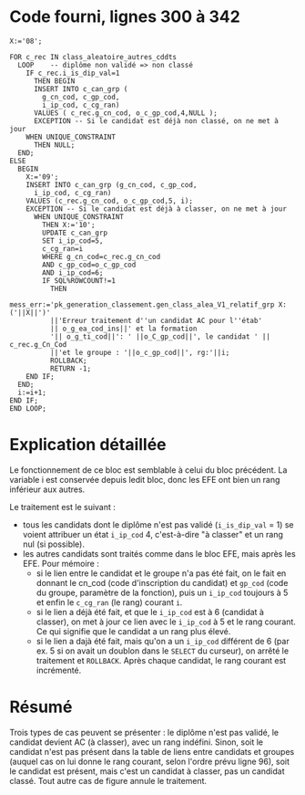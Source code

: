 # Code fourni, lignes 300 à 342
```
X:='08';

FOR c_rec IN class_aleatoire_autres_cddts
  LOOP    -- diplôme non validé => non classé
    IF c_rec.i_is_dip_val=1
      THEN BEGIN
      INSERT INTO c_can_grp (
        g_cn_cod, c_gp_cod,
        i_ip_cod, c_cg_ran)
      VALUES ( c_rec.g_cn_cod, o_c_gp_cod,4,NULL );
      EXCEPTION -- Si le candidat est déjà non classé, on ne met à jour
    WHEN UNIQUE_CONSTRAINT
      THEN NULL;
  END;
ELSE
  BEGIN
    Х:='09';
    INSERT INTO c_can_grp (g_cn_cod, c_gp_cod,
      i_ip_cod, c_cg_ran)
    VALUES (c_rec.g_cn_cod, o_c_gp_cod,5, i);
    EXCEPTION -- Si le candidat est déjà à classer, on ne met à jour
      WHEN UNIQUE_CONSTRAINT
        THEN X:='10';
        UPDATE c_can_grp
        SET i_ip_cod=5,
        c_cg_ran=i
        WHERE g_cn_cod=c_rec.g_cn_cod
        AND c_gp_cod=o_c_gp_cod
        AND i_ip_cod=6;
        IF SQL%ROWCOUNT!=1
          THEN
          mess_err:='pk_generation_classement.gen_class_alea_V1_relatif_grp X: ('||X||')'
          ||'Erreur traitement d''un candidat AC pour l''étab'
          || o_g_ea_cod_ins||' et la formation
          '|| o_g_ti_cod||': ' ||o_C_gp_cod||', le candidat ' || c_rec.g_Cn_Cod
          ||'et le groupe : '||o_c_gp_cod||', rg:'||i;
          ROLLBACK;
          RETURN -1;
    END IF;
  END;
  i:=i+1;
END IF;
END LOOP;
```

# Explication détaillée
Le fonctionnement de ce bloc est semblable à celui du bloc précédent. La variable i est conservée depuis ledit bloc, donc les EFE ont bien un rang inférieur aux autres.

Le traitement est le suivant :
* tous les candidats dont le diplôme n'est pas validé (`i_is_dip_val` = 1) se voient attribuer un état `i_ip_cod` 4, c'est-à-dire "à classer" et un rang nul (si possible).
* les autres candidats sont traités comme dans le bloc EFE, mais après les EFE. Pour mémoire :
	* si le lien entre le candidat et le groupe n'a pas été fait, on le fait en donnant le cn_cod (code d'inscription du candidat) et `gp_cod` (code du groupe, paramètre de la fonction), puis un `i_ip_cod` toujours à 5 et enfin le `c_cg_ran` (le rang) courant `i`.
	* si le lien a déjà été fait, et que le `i_ip_cod` est à 6 (candidat à classer), on met à jour ce lien avec le `i_ip_cod` à 5 et le rang courant. Ce qui signifie que le candidat a un rang plus élevé.
	* si le lien a dajà été fait, mais qu'on a un `i_ip_cod` différent de 6 (par ex. 5 si on avait un doublon dans le `SELECT` du curseur), on arrêté le traitement et `ROLLBACK`.
Après chaque candidat, le rang courant est incrémenté.

# Résumé
Trois types de cas peuvent se présenter : le diplôme n'est pas validé, le candidat devient AC (à classer), avec un rang indéfini. Sinon, soit le candidat n'est pas présent dans la table de liens entre candidats et groupes (auquel cas on lui donne le rang courant, selon l'ordre prévu ligne 96), soit le candidat est présent, mais c'est un candidat à classer, pas un candidat classé. Tout autre cas de figure annule le traitement.